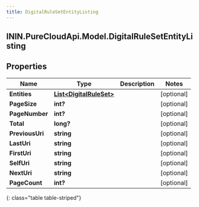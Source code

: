 ```yaml
---
title: DigitalRuleSetEntityListing
---
```

## ININ.PureCloudApi.Model.DigitalRuleSetEntityListing

## Properties

|Name | Type | Description | Notes|
|------------ | ------------- | ------------- | -------------|
| **Entities** | [**List&lt;DigitalRuleSet&gt;**](DigitalRuleSet.html) |  | [optional] |
| **PageSize** | **int?** |  | [optional] |
| **PageNumber** | **int?** |  | [optional] |
| **Total** | **long?** |  | [optional] |
| **PreviousUri** | **string** |  | [optional] |
| **LastUri** | **string** |  | [optional] |
| **FirstUri** | **string** |  | [optional] |
| **SelfUri** | **string** |  | [optional] |
| **NextUri** | **string** |  | [optional] |
| **PageCount** | **int?** |  | [optional] |
{: class="table table-striped"}


